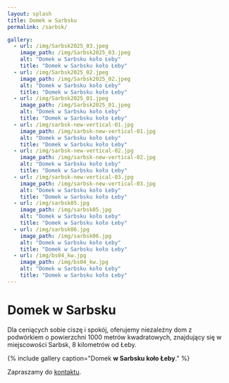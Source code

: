 ```yaml
---
layout: splash
title: Domek w Sarbsku
permalink: /sarbsk/

gallery:
  - url: /img/Sarbsk2025_03.jpeg
    image_path: /img/Sarbsk2025_03.jpeg
    alt: "Domek w Sarbsku koło Łeby"
    title: "Domek w Sarbsku koło Łeby"
  - url: /img/Sarbsk2025_02.jpeg
    image_path: /img/Sarbsk2025_02.jpeg
    alt: "Domek w Sarbsku koło Łeby"
    title: "Domek w Sarbsku koło Łeby"
  - url: /img/Sarbsk2025_01.jpeg
    image_path: /img/Sarbsk2025_01.jpeg
    alt: "Domek w Sarbsku koło Łeby"
    title: "Domek w Sarbsku koło Łeby"
  - url: /img/sarbsk-new-vertical-01.jpg
    image_path: /img/sarbsk-new-vertical-01.jpg
    alt: "Domek w Sarbsku koło Łeby"
    title: "Domek w Sarbsku koło Łeby"
  - url: /img/sarbsk-new-vertical-02.jpg
    image_path: /img/sarbsk-new-vertical-02.jpg
    alt: "Domek w Sarbsku koło Łeby"
    title: "Domek w Sarbsku koło Łeby"
  - url: /img/sarbsk-new-vertical-03.jpg
    image_path: /img/sarbsk-new-vertical-03.jpg
    alt: "Domek w Sarbsku koło Łeby"
    title: "Domek w Sarbsku koło Łeby"
  - url: /img/sarbsk05.jpg
    image_path: /img/sarbsk05.jpg
    alt: "Domek w Sarbsku koło Łeby"
    title: "Domek w Sarbsku koło Łeby"
  - url: /img/sarbsk06.jpg
    image_path: /img/sarbsk06.jpg
    alt: "Domek w Sarbsku koło Łeby"
    title: "Domek w Sarbsku koło Łeby"
  - url: /img/bs04_kw.jpg
    image_path: /img/bs04_kw.jpg
    alt: "Domek w Sarbsku koło Łeby"
    title: "Domek w Sarbsku koło Łeby"
---
```


<h1>Domek w Sarbsku</h1>
Dla ceniących sobie ciszę i spokój, oferujemy niezależny dom z podwórkiem o powierzchni 1000 metrów kwadratowych, znajdujący się w miejscowości Sarbsk, 8 kilometrów od Łeby.

{% include gallery caption="Domek **w Sarbsku koło Łeby**." %}

Zapraszamy do [kontaktu](/about/).
